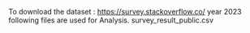 To download the dataset : https://survey.stackoverflow.co/
year 2023 following files are used for Analysis.
survey_result_public.csv
